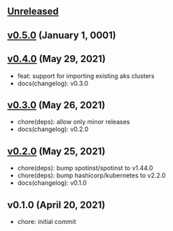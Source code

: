<a name="unreleased"></a>
## [Unreleased]



<a name="v0.5.0"></a>
## [v0.5.0] (January 1, 0001)



<a name="v0.4.0"></a>
## [v0.4.0] (May 29, 2021)

- feat: support for importing existing aks clusters
- docs(changelog): v0.3.0


<a name="v0.3.0"></a>
## [v0.3.0] (May 26, 2021)

- chore(deps): allow only minor releases
- docs(changelog): v0.2.0


<a name="v0.2.0"></a>
## [v0.2.0] (May 25, 2021)

- chore(deps): bump spotinst/spotinst to v1.44.0
- chore(deps): bump hashicorp/kubernetes to v2.2.0
- docs(changelog): v0.1.0


<a name="v0.1.0"></a>
## v0.1.0 (April 20, 2021)

- chore: initial commit


[Unreleased]: https://github.com/spotinst/terraform-spotinst-ocean-gke/compare/v0.5.0...HEAD
[v0.5.0]: https://github.com/spotinst/terraform-spotinst-ocean-gke/compare/v0.4.0...v0.5.0
[v0.4.0]: https://github.com/spotinst/terraform-spotinst-ocean-gke/compare/v0.3.0...v0.4.0
[v0.3.0]: https://github.com/spotinst/terraform-spotinst-ocean-gke/compare/v0.2.0...v0.3.0
[v0.2.0]: https://github.com/spotinst/terraform-spotinst-ocean-gke/compare/v0.1.0...v0.2.0
